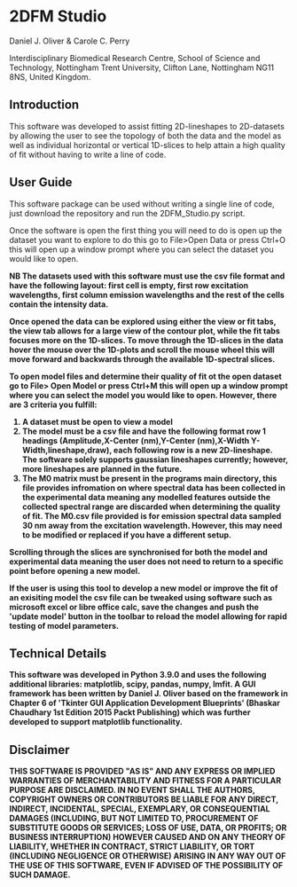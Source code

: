 # 2DFM Studio
Daniel J. Oliver & Carole C. Perry

Interdisciplinary Biomedical Research Centre, School of Science and Technology, Nottingham Trent University, Clifton Lane, Nottingham NG11 8NS, United Kingdom.

## Introduction
This software was developed to assist fitting 2D-lineshapes to 2D-datasets by allowing the user to see the topology of both the data and the model as well as individual horizontal or vertical 1D-slices to help attain a high quality of fit without having to write a line of code.

## User Guide
This software package can be used without writing a single line of code, just download the repository and run the 2DFM_Studio.py script.

Once the software is open the first thing you will need to do is open up the dataset you want to explore to do this go to File>Open Data or press Ctrl+O this will open up a window prompt where you can select the dataset you would like to open.

<b>NB<b> The datasets used with this software must use the csv file format and have the following layout: first cell is empty, first row excitation wavelengths, first column emission wavelengths and the rest of the cells contain the intensity data.
  
Once opened the data can be explored using either the view or fit tabs, the view tab allows for a large view of the contour plot, while the fit tabs focuses more on the 1D-slices. To move through the 1D-slices in the data hover the mouse over the 1D-plots and scroll the mouse wheel this will move forward and backwards through the available 1D-spectral slices.

To open model files and determine their quality of fit ot the open dataset go to File> Open Model or press Ctrl+M this will open up a window prompt where you can select the model you would like to open. However, there are 3 criteria you fulfill:
1. A dataset must be open to view a model
2. The model must be a csv file and have the following format row 1 headings (Amplitude,X-Center (nm),Y-Center (nm),X-Width	Y-Width,lineshape,draw), each following row is a new 2D-lineshape. The software solely supports gaussian lineshapes currently; however, more lineshapes are planned in the future.
3. The M0 matrix must be present in the programs main directory, this file provides infromation on where spectral data has been collected in the experimental data meaning any modelled features outside the collected spectral range are discarded when determining the quality of fit. The M0.csv file provided is for emission spectral data sampled 30 nm away from the excitation wavelength. However, this may need to be modified or replaced if you have a different setup.

Scrolling through the slices are synchronised for both the model and experimental data meaning the user does not need to return to a specific point before opening a new model.

If the user is using this tool to develop a new model or improve the fit of an exisiting model the csv file can be tweaked using software such as microsoft excel or libre office calc, save the changes and push the 'update model' button in the toolbar to reload the model allowing for rapid testing of model parameters.

## Technical Details
This software was developed in Python 3.9.0 and uses the following additional libraries: matplotlib, scipy, pandas, numpy, lmfit. A GUI framework has been written by Daniel J. Oliver based on the framework in Chapter 6 of 'Tkinter GUI Application Development Blueprints' (Bhaskar Chaudhary 1st Edition 2015 Packt Publishing) which was further developed to support matplotlib functionality.   

## Disclaimer
THIS SOFTWARE IS PROVIDED "AS IS" AND ANY EXPRESS OR IMPLIED WARRANTIES OF MERCHANTABILITY AND FITNESS FOR A PARTICULAR PURPOSE ARE DISCLAIMED. IN NO EVENT SHALL THE AUTHORS, COPYRIGHT OWNERS OR CONTRIBUTORS BE LIABLE FOR ANY DIRECT, INDIRECT, INCIDENTAL, SPECIAL, EXEMPLARY, OR CONSEQUENTIAL DAMAGES (INCLUDING, BUT NOT LIMITED TO, PROCUREMENT OF SUBSTITUTE GOODS OR SERVICES; LOSS OF USE, DATA, OR PROFITS; OR BUSINESS INTERRUPTION) HOWEVER CAUSED AND ON ANY THEORY OF LIABILITY, WHETHER IN CONTRACT, STRICT LIABILITY, OR TORT (INCLUDING NEGLIGENCE OR OTHERWISE) ARISING IN ANY WAY OUT OF THE USE OF THIS SOFTWARE, EVEN IF ADVISED OF THE POSSIBILITY OF SUCH DAMAGE.
